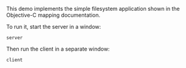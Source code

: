 This demo implements the simple filesystem application shown in the
Objective-C mapping documentation.

To run it, start the server in a window:

```
server
```

Then run the client in a separate window:

```
client
```
